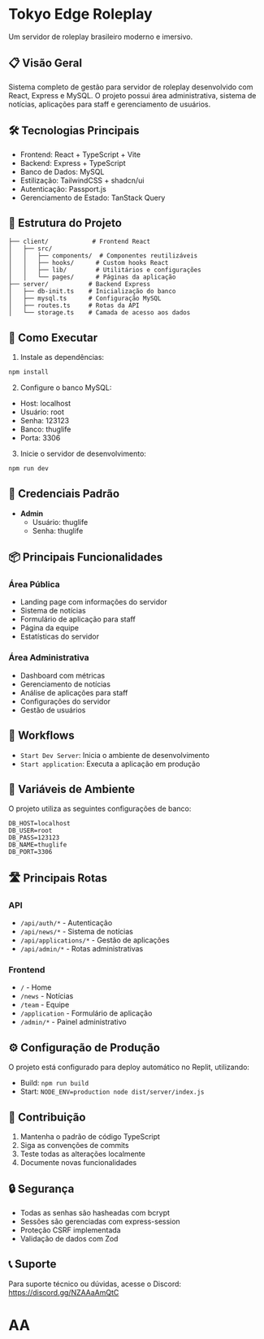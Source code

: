 # Tokyo Edge Roleplay

Um servidor de roleplay brasileiro moderno e imersivo.

## 📋 Visão Geral
Sistema completo de gestão para servidor de roleplay desenvolvido com React, Express e MySQL. O projeto possui área administrativa, sistema de notícias, aplicações para staff e gerenciamento de usuários.

## 🛠️ Tecnologias Principais
- Frontend: React + TypeScript + Vite
- Backend: Express + TypeScript
- Banco de Dados: MySQL
- Estilização: TailwindCSS + shadcn/ui
- Autenticação: Passport.js
- Gerenciamento de Estado: TanStack Query

## 📁 Estrutura do Projeto
```
├── client/            # Frontend React
│   ├── src/          
│   │   ├── components/  # Componentes reutilizáveis
│   │   ├── hooks/      # Custom hooks React
│   │   ├── lib/        # Utilitários e configurações
│   │   └── pages/      # Páginas da aplicação
├── server/           # Backend Express
│   ├── db-init.ts    # Inicialização do banco
│   ├── mysql.ts      # Configuração MySQL
│   ├── routes.ts     # Rotas da API
│   └── storage.ts    # Camada de acesso aos dados
```

## 🚀 Como Executar

1. Instale as dependências:
```bash
npm install
```

2. Configure o banco MySQL:
- Host: localhost
- Usuário: root
- Senha: 123123
- Banco: thuglife
- Porta: 3306

3. Inicie o servidor de desenvolvimento:
```bash
npm run dev
```

## 🔑 Credenciais Padrão
- **Admin**
  - Usuário: thuglife
  - Senha: thuglife

## 📦 Principais Funcionalidades

### Área Pública
- Landing page com informações do servidor
- Sistema de notícias
- Formulário de aplicação para staff
- Página da equipe
- Estatísticas do servidor

### Área Administrativa
- Dashboard com métricas
- Gerenciamento de notícias
- Análise de aplicações para staff
- Configurações do servidor
- Gestão de usuários

## 🔄 Workflows
- `Start Dev Server`: Inicia o ambiente de desenvolvimento
- `Start application`: Executa a aplicação em produção

## 📝 Variáveis de Ambiente
O projeto utiliza as seguintes configurações de banco:
```
DB_HOST=localhost
DB_USER=root
DB_PASS=123123
DB_NAME=thuglife
DB_PORT=3306
```

## 🛣️ Principais Rotas

### API
- `/api/auth/*` - Autenticação
- `/api/news/*` - Sistema de notícias
- `/api/applications/*` - Gestão de aplicações
- `/api/admin/*` - Rotas administrativas

### Frontend
- `/` - Home
- `/news` - Notícias
- `/team` - Equipe
- `/application` - Formulário de aplicação
- `/admin/*` - Painel administrativo

## ⚙️ Configuração de Produção
O projeto está configurado para deploy automático no Replit, utilizando:
- Build: `npm run build`
- Start: `NODE_ENV=production node dist/server/index.js`

## 🤝 Contribuição
1. Mantenha o padrão de código TypeScript
2. Siga as convenções de commits
3. Teste todas as alterações localmente
4. Documente novas funcionalidades

## 🔒 Segurança
- Todas as senhas são hasheadas com bcrypt
- Sessões são gerenciadas com express-session
- Proteção CSRF implementada
- Validação de dados com Zod

## 📞 Suporte
Para suporte técnico ou dúvidas, acesse o Discord: https://discord.gg/NZAAaAmQtC
# AA